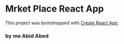 # Mrket Place React App

This project was bootstrapped with [Create React App](https://github.com/facebook/create-react-app).

### by me Abid Abed